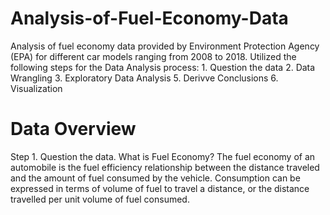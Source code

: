 # Analysis-of-Fuel-Economy-Data
Analysis of fuel economy data provided by Environment Protection Agency (EPA) for different car models ranging from 2008 to 2018.
Utilized the following steps for the Data Analysis process: 1. Question the data 2. Data Wrangling 3. Exploratory Data Analysis 5. Derivve Conclusions 6. Visualization

# Data Overview


Step 1. Question the data.
What is Fuel Economy?
The fuel economy of an automobile is the fuel efficiency relationship between the distance traveled and the amount of fuel consumed by the vehicle. Consumption can be expressed in terms of volume of fuel to travel a distance, or the distance travelled per unit volume of fuel consumed.
